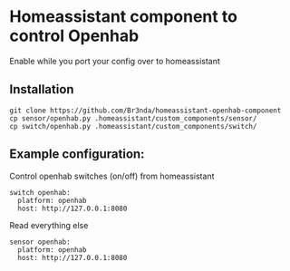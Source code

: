 # Homeassistant component to control Openhab
Enable while you port your config over to homeassistant

## Installation

```
git clone https://github.com/Br3nda/homeassistant-openhab-component
cp sensor/openhab.py .homeassistant/custom_components/sensor/
cp switch/openhab.py .homeassistant/custom_components/switch/
```

## Example configuration:

Control openhab switches (on/off) from homeassistant
```
switch openhab:
  platform: openhab
  host: http://127.0.0.1:8080
```


Read everything else
```
sensor openhab:
  platform: openhab
  host: http://127.0.0.1:8080
```
